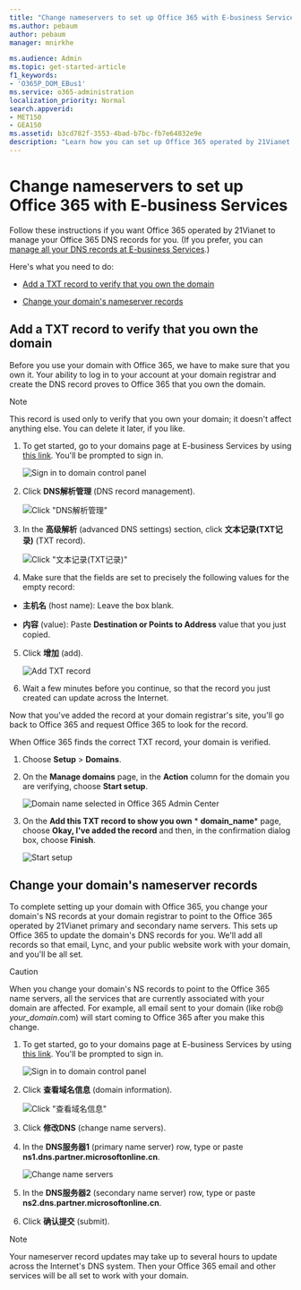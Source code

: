 ```yaml
---
title: "Change nameservers to set up Office 365 with E-business Services"
ms.author: pebaum
author: pebaum
manager: mnirkhe

ms.audience: Admin
ms.topic: get-started-article
f1_keywords:
- 'O365P_DOM_EBus1'
ms.service: o365-administration
localization_priority: Normal
search.appverid:
- MET150
- GEA150
ms.assetid: b3cd782f-3553-4bad-b7bc-fb7e64832e9e
description: "Learn how you can set up Office 365 operated by 21Vianet to manage your DNS records, when E-business Services is the DNS hosting provider."
---
```


# Change nameservers to set up Office 365 with E-business Services 

Follow these instructions if you want Office 365 operated by 21Vianet to manage your Office 365 DNS records for you. (If you prefer, you can [manage all your DNS records at E-business Services](create-dns-records-at-e-business-services.md).)
  
Here's what you need to do:
  
- [Add a TXT record to verify that you own the domain](change-nameservers-at-e-business-services.md#BKMK_add_a_record)
    
- [Change your domain's nameserver records](change-nameservers-at-e-business-services.md#BKMK_change_your_domain_s_1)
    
## Add a TXT record to verify that you own the domain
<a name="BKMK_add_a_record"> </a>

Before you use your domain with Office 365, we have to make sure that you own it. Your ability to log in to your account at your domain registrar and create the DNS record proves to Office 365 that you own the domain.
  
> [!NOTE]
> This record is used only to verify that you own your domain; it doesn't affect anything else. You can delete it later, if you like. 
  
1. To get started, go to your domains page at E-business Services by using [this link](https://www.eb.com.cn/login?oauth_callback=https://www.eb.com.cn/user). You'll be prompted to sign in.
    
    ![Sign in to domain control panel](../media/1095c6f1-a37f-40b7-bedb-674f3378cd57.png)
  
2. Click **DNS解析管理** (DNS record management). 
    
    ![Click "DNS解析管理"](../media/2e7f43fc-12bc-48e8-80eb-3d6524ab3251.png)
  
3. In the **高级解析** (advanced DNS settings) section, click **文本记录(TXT记录)** (TXT record). 
    
    ![Click "文本记录(TXT记录)"](../media/5a473b8a-7b49-46d3-b8e6-b67b34364244.png)
  
4. Make sure that the fields are set to precisely the following values for the empty record:
    
  - **主机名** (host name): Leave the box blank. 
    
  - **内容** (value): Paste **Destination or Points to Address** value that you just copied. 
    
5. Click **增加** (add). 
    
    ![Add TXT record](../media/2570ded3-e7e4-4456-b425-a31d859fbe14.png)
  
6. Wait a few minutes before you continue, so that the record you just created can update across the Internet.
    
Now that you've added the record at your domain registrar's site, you'll go back to Office 365 and request Office 365 to look for the record.
  
When Office 365 finds the correct TXT record, your domain is verified.
  
1. Choose **Setup** \> **Domains**.
    
2. On the **Manage domains** page, in the **Action** column for the domain you are verifying, choose **Start setup**.
    
    ![Domain name selected in Office 365 Admin Center](../media/c61204f1-a025-448b-a2a1-c4d7abee7a06.png)
  
3. On the **Add this TXT record to show you own** * **domain_name*** page, choose **Okay, I've added the record** and then, in the confirmation dialog box, choose **Finish**.
    
    ![Start setup](../media/5f6578af-ae32-49e8-b283-ec2d080420da.png)
  
## Change your domain's nameserver records
<a name="BKMK_change_your_domain_s_1"> </a>

To complete setting up your domain with Office 365, you change your domain's NS records at your domain registrar to point to the Office 365 operated by 21Vianet primary and secondary name servers. This sets up Office 365 to update the domain's DNS records for you. We'll add all records so that email, Lync, and your public website work with your domain, and you'll be all set.
  
> [!CAUTION]
> When you change your domain's NS records to point to the Office 365 name servers, all the services that are currently associated with your domain are affected. For example, all email sent to your domain (like rob@ *your_domain*.com) will start coming to Office 365 after you make this change. 
  
1. To get started, go to your domains page at E-business Services by using [this link](https://www.eb.com.cn/login?oauth_callback=https://www.eb.com.cn/user). You'll be prompted to sign in.
    
    ![Sign in to domain control panel](../media/1095c6f1-a37f-40b7-bedb-674f3378cd57.png)
  
2. Click **查看域名信息** (domain information). 
    
    ![Click "查看域名信息"](../media/76d16520-d1ef-4278-a7b0-c0684ba7b6d8.png)
  
3. Click **修改DNS** (change name servers). 
    
4. In the **DNS服务器1** (primary name server) row, type or paste **ns1.dns.partner.microsoftonline.cn**. 
    
    ![Change name servers](../media/3724473b-87b0-4e4f-af76-96646957951c.png)
  
5. In the **DNS服务器2** (secondary name server) row, type or paste **ns2.dns.partner.microsoftonline.cn**. 
    
6. Click **确认提交** (submit). 
    
> [!NOTE]
> Your nameserver record updates may take up to several hours to update across the Internet's DNS system. Then your Office 365 email and other services will be all set to work with your domain. 
  

